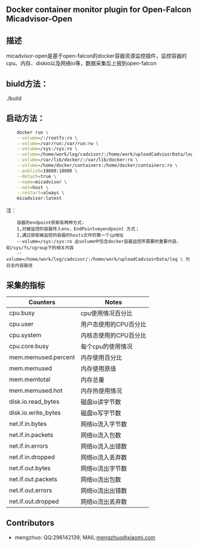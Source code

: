 Docker container monitor plugin for Open-Falcon  Micadvisor-Open
------------------------------------
描述
------------------
micadvisor-open是基于open-falcon的docker容器资源监控插件，监控容器的cpu、内存、diskio以及网络io等，数据采集后上报到open-falcon

biuld方法：
-----------------
./build

启动方法：
-----------------
```bash
    docker run \
    --volume=/:/rootfs:ro \
    --volume=/var/run:/var/run:rw \
    --volume=/sys:/sys:ro \
    --volume=/home/work/log/cadvisor/:/home/work/uploadCadviosrData/log \
    --volume=/var/lib/docker/:/var/lib/docker:ro \
    --volume=/home/docker/containers:/home/docker/containers:ro \
    --publish=18080:18080 \
    --detach=true \
    --name=micadvisor \
    --net=host \
    --restart=always \
    micadvisor:latest
```

注：
```
    容器的endpoint获取有两种方式:
    1,对被监控的容器传入env，EndPoint=myendpoint 方式；
    2,通过获取被监控的容器的hosts文件的第一个ip地址
    --volume=/sys:/sys:ro 此volume中包含docker容器监控所需要的重要内容，如/sys/fs/cgroup下的相关内容
    --volume=/home/work/log/cadvisor/:/home/work/uploadCadviosrData/log \ 为日志内容路径
```

采集的指标
--------------------------
| Counters | Notes|
|-----|------|
|cpu.busy|cpu使用情况百分比|
|cpu.user|用户态使用的CPU百分比|
|cpu.system|内核态使用的CPU百分比|
|cpu.core.busy|每个cpu的使用情况|
|mem.memused.percent|内存使用百分比|
|mem.memused|内存使用原值|
|mem.memtotal|内存总量|
|mem.memused.hot|内存热使用情况|
|disk.io.read_bytes|磁盘io读字节数|
|disk.io.write_bytes|磁盘io写字节数|
|net.if.in.bytes|网络io流入字节数|
|net.if.in.packets|网络io流入包数|
|net.if.in.errors|网络io流入出错数|
|net.if.in.dropped|网络io流入丢弃数|
|net.if.out.bytes|网络io流出字节数|
|net.if.out.packets|网络io流出包数|
|net.if.out.errors|网络io流出出错数|
|net.if.out.dropped|网络io流出丢弃数|

Contributors
------------------------------------------
- mengzhuo: QQ:296142139; MAIL:mengzhuo@xiaomi.com 
